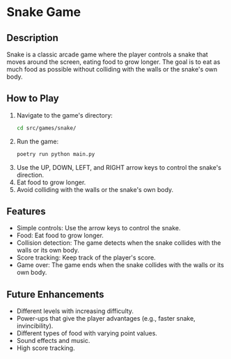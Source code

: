 # Snake Game

## Description
Snake is a classic arcade game where the player controls a snake that moves around the screen, eating food to grow longer. The goal is to eat as much food as possible without colliding with the walls or the snake's own body.

## How to Play

1.  Navigate to the game's directory:
    ```bash
    cd src/games/snake/
    ```
2.  Run the game:
    ```bash
    poetry run python main.py
    ```
3.  Use the UP, DOWN, LEFT, and RIGHT arrow keys to control the snake's direction.
4.  Eat food to grow longer.
5.  Avoid colliding with the walls or the snake's own body.

## Features

*   Simple controls: Use the arrow keys to control the snake.
*   Food: Eat food to grow longer.
*   Collision detection: The game detects when the snake collides with the walls or its own body.
*   Score tracking: Keep track of the player's score.
*   Game over: The game ends when the snake collides with the walls or its own body.

## Future Enhancements

*   Different levels with increasing difficulty.
*   Power-ups that give the player advantages (e.g., faster snake, invincibility).
*   Different types of food with varying point values.
*   Sound effects and music.
*   High score tracking.

